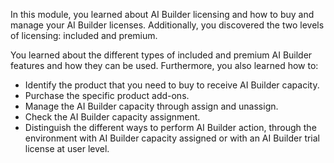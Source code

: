 In this module, you learned about AI Builder licensing and how to buy and manage your AI Builder licenses. Additionally, you discovered the two levels of licensing: included and premium. 

You learned about the different types of included and premium AI Builder features and how they can be used. Furthermore, you also learned how to:

- Identify the product that you need to buy to receive AI Builder capacity.
- Purchase the specific product add-ons.
- Manage the AI Builder capacity through assign and unassign.
- Check the AI Builder capacity assignment.
- Distinguish the different ways to perform AI Builder action, through the environment with AI Builder capacity assigned or with an AI Builder trial license at user level.
